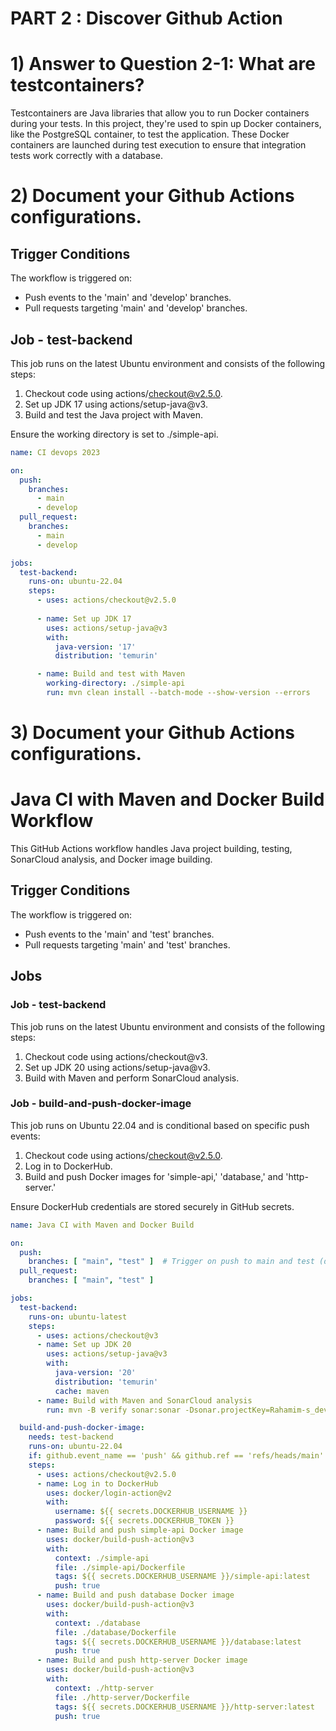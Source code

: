 # PART 2 : Discover Github Action

# 1) Answer to Question 2-1: What are testcontainers?

Testcontainers are Java libraries that allow you to run Docker containers during your tests. In this project, they're used to spin up Docker containers, like the PostgreSQL container, to test the application. These Docker containers are launched during test execution to ensure that integration tests work correctly with a database.


# 2) Document your Github Actions configurations.
## Trigger Conditions
The workflow is triggered on:
- Push events to the 'main' and 'develop' branches.
- Pull requests targeting 'main' and 'develop' branches.

## Job - test-backend
This job runs on the latest Ubuntu environment and consists of the following steps:

1. Checkout code using actions/checkout@v2.5.0.
2. Set up JDK 17 using actions/setup-java@v3.
3. Build and test the Java project with Maven.

Ensure the working directory is set to ./simple-api.

```yaml
name: CI devops 2023

on:
  push:
    branches:
      - main
      - develop
  pull_request:
    branches:
      - main
      - develop

jobs:
  test-backend:
    runs-on: ubuntu-22.04
    steps:
      - uses: actions/checkout@v2.5.0
      
      - name: Set up JDK 17
        uses: actions/setup-java@v3
        with:
          java-version: '17'
          distribution: 'temurin'

      - name: Build and test with Maven
        working-directory: ./simple-api
        run: mvn clean install --batch-mode --show-version --errors
```

# 3) Document your Github Actions configurations.

# Java CI with Maven and Docker Build Workflow

This GitHub Actions workflow handles Java project building, testing, SonarCloud analysis, and Docker image building.

## Trigger Conditions
The workflow is triggered on:
- Push events to the 'main' and 'test' branches.
- Pull requests targeting 'main' and 'test' branches.

## Jobs
### Job - test-backend
This job runs on the latest Ubuntu environment and consists of the following steps:

1. Checkout code using actions/checkout@v3.
2. Set up JDK 20 using actions/setup-java@v3.
3. Build with Maven and perform SonarCloud analysis.

### Job - build-and-push-docker-image
This job runs on Ubuntu 22.04 and is conditional based on specific push events:

1. Checkout code using actions/checkout@v2.5.0.
2. Log in to DockerHub.
3. Build and push Docker images for 'simple-api,' 'database,' and 'http-server.'

Ensure DockerHub credentials are stored securely in GitHub secrets.

```yaml
name: Java CI with Maven and Docker Build

on:
  push:
    branches: [ "main", "test" ]  # Trigger on push to main and test (develop in your terms)
  pull_request:
    branches: [ "main", "test" ]  

jobs:
  test-backend:
    runs-on: ubuntu-latest
    steps:
      - uses: actions/checkout@v3
      - name: Set up JDK 20
        uses: actions/setup-java@v3
        with:
          java-version: '20'
          distribution: 'temurin'
          cache: maven
      - name: Build with Maven and SonarCloud analysis
        run: mvn -B verify sonar:sonar -Dsonar.projectKey=Rahamim-s_devops-livecoding -Dsonar.organization=sonarara -Dsonar.host.url=https://sonarcloud.io -Dsonar.login=${{ secrets.SONAR_TOKEN }} --file ./simple-api/pom.xml

  build-and-push-docker-image:
    needs: test-backend
    runs-on: ubuntu-22.04
    if: github.event_name == 'push' && github.ref == 'refs/heads/main'
    steps:
      - uses: actions/checkout@v2.5.0
      - name: Log in to DockerHub
        uses: docker/login-action@v2
        with:
          username: ${{ secrets.DOCKERHUB_USERNAME }}
          password: ${{ secrets.DOCKERHUB_TOKEN }}
      - name: Build and push simple-api Docker image
        uses: docker/build-push-action@v3
        with:
          context: ./simple-api
          file: ./simple-api/Dockerfile
          tags: ${{ secrets.DOCKERHUB_USERNAME }}/simple-api:latest
          push: true
      - name: Build and push database Docker image
        uses: docker/build-push-action@v3
        with:
          context: ./database
          file: ./database/Dockerfile
          tags: ${{ secrets.DOCKERHUB_USERNAME }}/database:latest
          push: true
      - name: Build and push http-server Docker image
        uses: docker/build-push-action@v3
        with:
          context: ./http-server
          file: ./http-server/Dockerfile
          tags: ${{ secrets.DOCKERHUB_USERNAME }}/http-server:latest
          push: true
```
